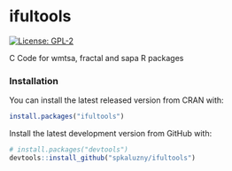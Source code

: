 # ifultools

[![License: GPL-2](https://img.shields.io/badge/license-GPL--2-blue.svg)](https://cran.r-project.org/web/licenses/GPL-2)

C Code for wmtsa, fractal and sapa R packages

### Installation

You can install the latest released version from CRAN with:
```r
install.packages("ifultools")
```

Install the latest development version from GitHub with:
```r
# install.packages("devtools")
devtools::install_github("spkaluzny/ifultools")
```
